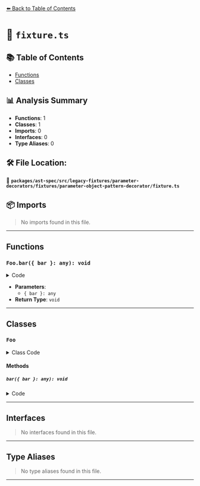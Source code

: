 [⬅️ Back to Table of Contents](../../../../../../../index.md)

# 📄 `fixture.ts`

## 📚 Table of Contents

- [Functions](#functions)
- [Classes](#classes)

## 📊 Analysis Summary

- **Functions**: 1
- **Classes**: 1
- **Imports**: 0
- **Interfaces**: 0
- **Type Aliases**: 0

## 🛠️ File Location:
📂 **`packages/ast-spec/src/legacy-fixtures/parameter-decorators/fixtures/parameter-object-pattern-decorator/fixture.ts`**

## 📦 Imports

> No imports found in this file.


---

## Functions

### `Foo.bar({ bar }: any): void`

<details><summary>Code</summary>

```ts
bar(@special(true) { bar }: any) {}
```
</details>

- **Parameters**:
  - `{ bar }: any`
- **Return Type**: `void`

---

## Classes

### `Foo`

<details><summary>Class Code</summary>

```ts
class Foo {
  bar(@special(true) { bar }: any) {}
}
```
</details>

#### Methods

##### `bar({ bar }: any): void`

<details><summary>Code</summary>

```ts
bar(@special(true) { bar }: any) {}
```
</details>


---

## Interfaces

> No interfaces found in this file.


---

## Type Aliases

> No type aliases found in this file.


---